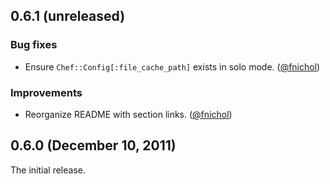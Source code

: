 ## 0.6.1 (unreleased)

### Bug fixes

* Ensure `Chef::Config[:file_cache_path]` exists in solo mode. ([@fnichol][])

### Improvements

* Reorganize README with section links. ([@fnichol][])


## 0.6.0 (December 10, 2011)

The initial release.

[@fnichol]: https://github.com/fnichol
